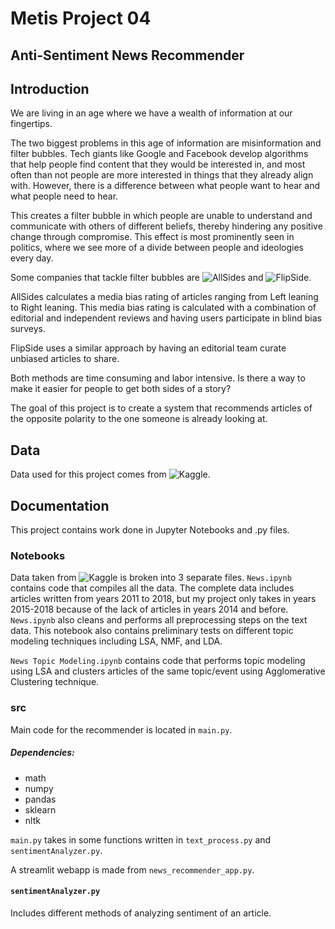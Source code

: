 # Metis Project 04
## Anti-Sentiment News Recommender

## Introduction
We are living in an age where we have a wealth of information at our fingertips.

The two biggest problems in this age of information are misinformation and filter bubbles.
Tech giants like Google and Facebook develop algorithms that help people find content that they would be interested in, and most often than not people are more interested in things that they already align with. However, there is a difference between what people want to hear and what people need to hear.

This creates a filter bubble in which people are unable to understand and communicate with others of different beliefs, thereby hindering any positive change through compromise. This effect is most prominently seen in politics, where we see more of a divide between people and ideologies every day.

Some companies that tackle filter bubbles are ![AllSides](https://www.allsides.com/unbiased-balanced-news) and ![FlipSide](https://www.theflipside.io/).

AllSides calculates a media bias rating of  articles ranging from Left leaning to Right leaning.
This media bias rating is calculated with a combination of editorial and independent reviews and having users participate in blind bias surveys.

 FlipSide uses a similar approach by having an editorial team curate unbiased articles to share.

Both methods are time consuming and labor intensive. Is there a way to make it easier for people to get both sides of a story?

The goal of this project is to create a system that recommends articles of the opposite polarity to the one someone is already looking at.

## Data
Data used for this project comes from ![Kaggle](https://www.kaggle.com/snapcrack/all-the-news).

## Documentation
This project contains work done in Jupyter Notebooks and .py files.

### Notebooks
Data taken from ![Kaggle](https://www.kaggle.com/snapcrack/all-the-news) is broken into 3 separate files. `News.ipynb` contains code that compiles all the data. The complete data includes articles written from years 2011 to 2018, but my project only takes in years 2015-2018 because of the lack of articles in years 2014 and before. `News.ipynb` also cleans and performs all preprocessing steps on the text data. This notebook also contains preliminary tests on different topic modeling techniques including LSA, NMF, and LDA.

`News Topic Modeling.ipynb` contains code that performs topic modeling using LSA and clusters articles of the same topic/event using Agglomerative Clustering technique.

### src
Main code for the recommender is located in `main.py`.

##### Dependencies:
- math
- numpy
- pandas
- sklearn
- nltk

`main.py` takes in some functions written in `text_process.py` and `sentimentAnalyzer.py`.

A streamlit webapp is made from `news_recommender_app.py`.

#### `sentimentAnalyzer.py`
Includes different methods of analyzing sentiment of an article. 
